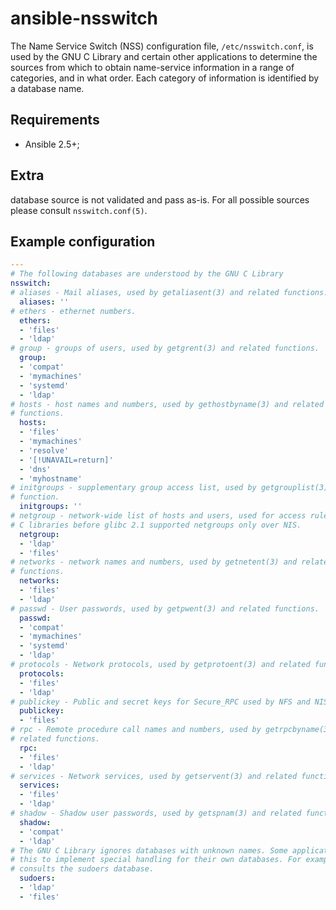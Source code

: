 # ansible-nsswitch

The Name Service Switch (NSS) configuration file, `/etc/nsswitch.conf`, is used
by the GNU C Library and certain other applications to determine the sources
from which to obtain name-service information in a range of categories, and in
what order. Each category of information is identified by a database name.

## Requirements

* Ansible 2.5+;

## Extra

database source is not validated and pass as-is. For all possible sources please
consult `nsswitch.conf(5)`.

## Example configuration

```yaml
---
# The following databases are understood by the GNU C Library
nsswitch:
# aliases - Mail aliases, used by getaliasent(3) and related functions.
  aliases: ''
# ethers - ethernet numbers.
  ethers:
  - 'files'
  - 'ldap'
# group - groups of users, used by getgrent(3) and related functions.
  group:
  - 'compat'
  - 'mymachines'
  - 'systemd'
  - 'ldap'
# hosts - host names and numbers, used by gethostbyname(3) and related
# functions.
  hosts:
  - 'files'
  - 'mymachines'
  - 'resolve'
  - '[!UNAVAIL=return]'
  - 'dns'
  - 'myhostname'
# initgroups - supplementary group access list, used by getgrouplist(3)
# function.
  initgroups: ''
# netgroup - network-wide list of hosts and users, used for access rules.
# C libraries before glibc 2.1 supported netgroups only over NIS.
  netgroup:
  - 'ldap'
  - 'files'
# networks - network names and numbers, used by getnetent(3) and related
# functions.
  networks:
  - 'files'
  - 'ldap'
# passwd - User passwords, used by getpwent(3) and related functions.
  passwd:
  - 'compat'
  - 'mymachines'
  - 'systemd'
  - 'ldap'
# protocols - Network protocols, used by getprotoent(3) and related functions.
  protocols:
  - 'files'
  - 'ldap'
# publickey - Public and secret keys for Secure_RPC used by NFS and NIS+.
  publickey:
  - 'files'
# rpc - Remote procedure call names and numbers, used by getrpcbyname(3) and
# related functions.
  rpc:
  - 'files'
  - 'ldap'
# services - Network services, used by getservent(3) and related functions.
  services:
  - 'files'
  - 'ldap'
# shadow - Shadow user passwords, used by getspnam(3) and related functions.
  shadow:
  - 'compat'
  - 'ldap'
# The GNU C Library ignores databases with unknown names. Some applications use
# this to implement special handling for their own databases. For example, sudo
# consults the sudoers database.
  sudoers:
  - 'ldap'
  - 'files'
```
